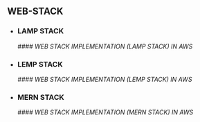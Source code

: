 ## WEB-STACK
* ### LAMP STACK
  *#### WEB STACK IMPLEMENTATION (LAMP STACK) IN AWS*
* ### LEMP STACK
  *#### WEB STACK IMPLEMENTATION (LEMP STACK) IN AWS*
* ### MERN STACK
  *#### WEB STACK IMPLEMENTATION (MERN STACK) IN AWS*

